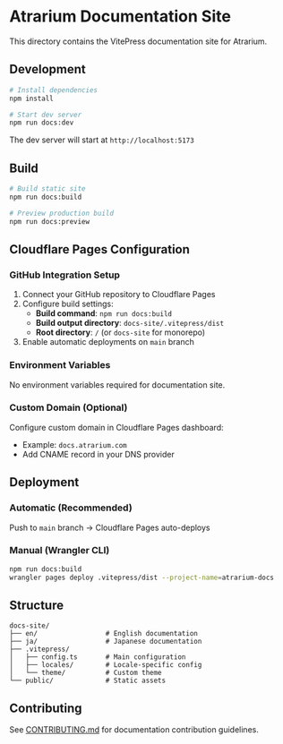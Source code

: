 # Atrarium Documentation Site

This directory contains the VitePress documentation site for Atrarium.

## Development

```bash
# Install dependencies
npm install

# Start dev server
npm run docs:dev
```

The dev server will start at `http://localhost:5173`

## Build

```bash
# Build static site
npm run docs:build

# Preview production build
npm run docs:preview
```

## Cloudflare Pages Configuration

### GitHub Integration Setup

1. Connect your GitHub repository to Cloudflare Pages
2. Configure build settings:
   - **Build command**: `npm run docs:build`
   - **Build output directory**: `docs-site/.vitepress/dist`
   - **Root directory**: `/` (or `docs-site` for monorepo)
3. Enable automatic deployments on `main` branch

### Environment Variables

No environment variables required for documentation site.

### Custom Domain (Optional)

Configure custom domain in Cloudflare Pages dashboard:
- Example: `docs.atrarium.com`
- Add CNAME record in your DNS provider

## Deployment

### Automatic (Recommended)

Push to `main` branch → Cloudflare Pages auto-deploys

### Manual (Wrangler CLI)

```bash
npm run docs:build
wrangler pages deploy .vitepress/dist --project-name=atrarium-docs
```

## Structure

```
docs-site/
├── en/                 # English documentation
├── ja/                 # Japanese documentation
├── .vitepress/
│   ├── config.ts       # Main configuration
│   ├── locales/        # Locale-specific config
│   └── theme/          # Custom theme
└── public/             # Static assets
```

## Contributing

See [CONTRIBUTING.md](./CONTRIBUTING.md) for documentation contribution guidelines.
